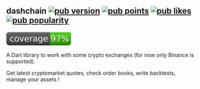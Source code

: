 ## dashchain [![pub version](https://img.shields.io/pub/v/dashchain.svg)](https://pub.dev/packages/dashchain) [![pub points](https://badges.bar/dashchain/pub%20points)](https://pub.dev/packages/dashchain/score) [![pub likes](https://badges.bar/dashchain/likes)](https://pub.dev/packages/dashchain/score) [![pub popularity](https://badges.bar/dashchain/popularity)](https://pub.dev/packages/dashchain/score)
![coverage : 97%](./coverage/coverage_badge.svg)

A Dart library to work with some crypto exchanges (for now only Binance is supported).

Get latest cryptomarket quotes, check order books, write backtests, manage your assets !
